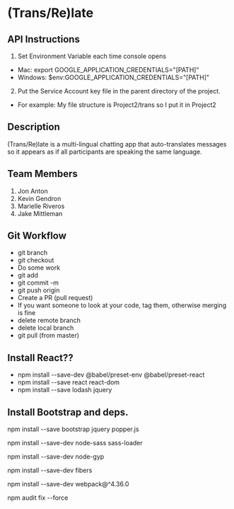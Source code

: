 # (Trans/Re)late

## API Instructions
1. Set Environment Variable each time console opens
  - Mac: export GOOGLE_APPLICATION_CREDENTIALS="[PATH]"
  - Windows: $env:GOOGLE_APPLICATION_CREDENTIALS="[PATH]"
  
2. Put the Service Account key file in the parent directory of the project.
  - For example: My file structure is Project2/trans so I put it in Project2


## Description
(Trans/Re)late is a multi-lingual chatting app that auto-translates messages so it appears as if all participants are speaking the same language.

## Team Members
1. Jon Anton
2. Kevin Gendron
3. Marielle Riveros
4. Jake Mittleman

## Git Workflow

- git branch <your branch name>
- git checkout <your branch name>
- Do some work
- git add <files>
- git commit -m <message>
- git push origin <your branch name>
- Create a PR (pull request)
- If you want someone to look at your code, tag them, otherwise merging is fine
- delete remote branch
- delete local branch
- git pull (from master)
  
## Install React??

- npm install --save-dev @babel/preset-env @babel/preset-react
- npm install --save react react-dom
- npm install --save lodash jquery

## Install Bootstrap and deps.

npm install --save bootstrap jquery popper.js

npm install --save-dev node-sass sass-loader

npm install --save-dev node-gyp

npm install --save-dev fibers

npm install --save-dev webpack@^4.36.0

npm audit fix --force
